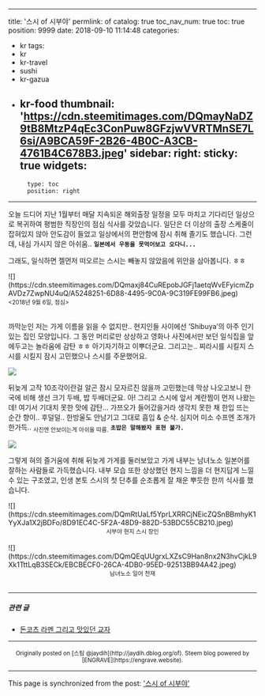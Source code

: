 
---
title: '스시 of 시부야'
permlink: of
catalog: true
toc_nav_num: true
toc: true
position: 9999
date: 2018-09-10 11:14:48
categories:
- kr
tags:
- kr
- kr-travel
- sushi
- kr-gazua
- kr-food
thumbnail: 'https://cdn.steemitimages.com/DQmayNaDZ9tB8MtzP4qEc3ConPuw8GFzjwVVRTMnSE7L6si/A9BCA59F-2B26-4B0C-A3CB-4761B4C678B3.jpeg'
sidebar:
    right:
        sticky: true
widgets:
    -
        type: toc
        position: right
---


오늘 드디어 지난 1월부터 매달 지속되온 해외출장 일정을 모두 마치고 기다리던 일상으로 복귀하여 평범한 직장인의 점심 식사를 갖았습니다. 일단은 더 이상의 출장 스케줄이 잡혀있지 않아 안도감이 들었고 일상에서의 편안함에 잠시 취해 졸기도 했습니다. 그런데, 내심 가시지 않은 아쉬움.. <b>`일본에서 우동을 못먹어보고 오다니...`</b>

그래도, 일식하면 젤먼저 떠오르는 스시는 빼놓지 않았음에 위안을 삼아봅니다. ㅎㅎ

<div class=text-right>
![](https://cdn.steemitimages.com/DQmaxj84CuREpobJGFj1aetqWvEFyicmZpAVDz7ZwpNU4uQ/A5248251-6D88-4495-9C0A-9C319FE99FB6.jpeg)
<sub><2018년 9월 6일, 점심>&nbsp;&nbsp;</sub></div>
<br>

까막눈인 저는 가게 이름을 읽을 수 없지만..  현지인들 사이에선 ‘Shibuya’의 아주 인기있는 집인 모양입니다. 그 동안 머리로만 상상하고 영화나 사진에서만 보던 일식집을 앞에두고는 놀라움에 감탄 ㅎㅎ 아기자기하고 이뿌더군요. 그리고는.. 찌라시를 시킬지 스시를 시킬지 잠시 고민했으나 스시를 주문했어요.

![](https://cdn.steemitimages.com/DQmayNaDZ9tB8MtzP4qEc3ConPuw8GFzjwVVRTMnSE7L6si/A9BCA59F-2B26-4B0C-A3CB-4761B4C678B3.jpeg)

뒤늦게 고작 10조각이란걸 알곤 잠시 모자르진 않을까 고민했는데 막상 나오고보니 한국에 비해 생선 크기 두배, 밥 두배더군요. 아! 그리고 스시에 앞서 계란찜이 먼저 나왔는데! 여기서 기대치 못한 맛에 감탄... 가쯔오가 들어갔을거라 생각치 못한 채 한입 뜨는 순간 향이.. 후덜덜.. 한방울도 안남기고 그대로 흡입 & 순삭. 심지어 미소 수프엔 조개가 한가득.. <sub>사진엔 안보이는게 아쉬울 따름.</sub> <b>`초밥은 말해봤자 표현 불가.`</b>

![](https://cdn.steemitimages.com/DQmTKXNwnZENMpEfWRgF6b8MQE3xY6XgZ77kYCPUdhsBxyY/2327D049-DAEA-439B-BD03-984BE032B91C.jpeg)

그렇게 혀의 즐거움에 취해 뒤늦게 가게를 둘러보았고 가게 내부는 남녀노소 일본어를 잘하는 사람들로 가득했습니다. 내부 모습 또한 상상했던 현지 느낌을 더 현지답게 느낄 수 있는 구조였고, 인생 본토 스시의 첫 단추를 순조롭게 잘 채운 뿌듯한 한끼 식사를 했습니다.

<div class="pull-left">
![](https://cdn.steemitimages.com/DQmRtUaLf5YprLXRRCjNEicZQSnBBmhyK1YyXJa1X2jBDFo/8D91EC4C-5F2A-48D9-882D-53BDC55CB210.jpeg)
<center><sub>시부야 현지 스시 장인</sub></center>
<br>
</div>

<div class="pull-right">
![](https://cdn.steemitimages.com/DQmQEqUUgrxLXZsC9Han8nx2N3hvCjkL9Xk1TttLqB3SECk/EBCBECF0-26CA-4DB0-95ED-92513BB94A42.jpeg)
<center><sub>남녀노소 일어 천재</sub></center>
<br>
</div>

- - -
<h5>관련 글</h5>

* [돈코츠 라멘 그리고 맛있던 교자](https://steemit.com/kr/@jaydih/5fw8pz)

***
<center><sup>Originally posted on [스팀 @jaydih](http://jaydih.dblog.org/of). Steem blog powered by [ENGRAVE](https://engrave.website).</sup></center>

- - -

This page is synchronized from the post: ['스시 of 시부야'](https://steemit.com/@jaydih/of)
